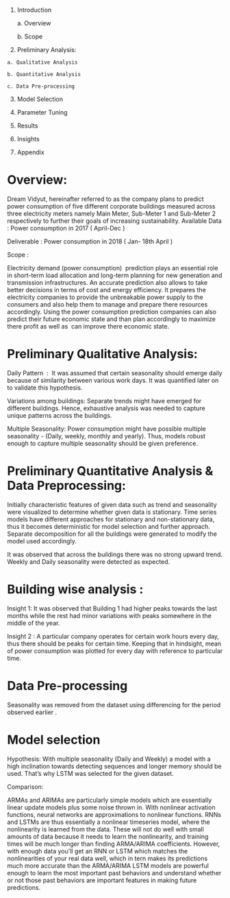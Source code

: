 
1.  Introduction

	a. Overview
  
	b. Scope
  
2.   Preliminary Analysis:

	a. Qualitative Analysis
  
	b. Quantitative Analysis
  
	c. Data Pre-processing 
  
3.   Model Selection

4.   Parameter Tuning

5.   Results

6.   Insights

7.   Appendix


# Overview:

Dream Vidyut, hereinafter referred to as the company plans to predict power consumption of five different corporate buildings measured across three electricity meters namely Main Meter, Sub-Meter 1 and Sub-Meter 2 respectively to further their goals of increasing sustainability.
Available Data : Power consumption in 2017 ( April-Dec )
 
Deliverable : Power consumption in 2018 ( Jan- 18th April )

Scope :
 
Electricity demand (power consumption)  prediction plays an essential role in short-term load allocation and long-term planning for new generation and transmission infrastructures. An accurate prediction also allows to take better decisions in terms of cost and energy efficiency.
It prepares the electricity companies to provide the unbreakable power supply to the consumers and also help them to manage and prepare there resources accordingly.
Using the power consumption prediction companies can also predict their future economic state and than plan accordingly to maximize there profit as well as  can improve there economic state.

# Preliminary Qualitative Analysis:
Daily Pattern  : 
It was assumed that certain seasonality should emerge daily because of similarity between various work days. It was quantified later on to validate this hypothesis.

Variations among buildings:
Separate trends might have emerged for different buildings. Hence, exhaustive analysis was needed to capture unique patterns across the buildings.


Multiple Seasonality:
Power consumption might have possible multiple seasonality - (Daily, weekly, monthly and yearly). Thus, models robust enough to capture multiple seasonality should be given preference.


# Preliminary Quantitative Analysis & Data Preprocessing:

Initially characteristic features of given data such as trend and seasonality were visualized to determine whether given data is stationary. Time series models have different approaches for stationary and non-stationary data, thus it becomes deterministic for model selection and further approach.
Separate decomposition for all the buildings were generated to modify the model used accordingly.


It was observed that across the buildings there was no strong upward trend. Weekly and Daily seasonality were detected as expected.


# Building wise analysis : 
Insight 1: It was observed that Building 1 had higher peaks towards the last months while the rest had minor variations with peaks somewhere in the middle of the year.


Insight 2 : A particular company operates for certain work hours every day, thus there should be peaks for certain time.
Keeping that in hindsight, mean of power consumption was plotted for every day with reference to particular time.


# Data Pre-processing

Seasonality was removed from the dataset using  differencing for the period observed earlier .

# Model selection

Hypothesis: With multiple seasonality (Daily and Weekly) a model with a high inclination towards detecting sequences and longer memory should be used. That’s why LSTM was selected for the given dataset.

Comparison:

ARMAs and ARIMAs are particularly simple models which are essentially linear update models plus some noise thrown in. With nonlinear activation functions, neural networks are approximations to nonlinear functions. RNNs and LSTMs are thus essentially a nonlinear timeseries model, where the nonlinearity is learned from the data. These will not do well with small amounts of data because it needs to learn the nonlinearity, and training times will be much longer than finding ARMA/ARIMA coefficients. However, with enough data you'll get an RNN or LSTM which matches the nonlinearities of your real data well, which in tern makes its predictions much more accurate than the ARMA/ARIMA
LSTM models are powerful enough to learn the most important past behaviors and understand whether or not those past behaviors are important features in making future predictions. 



